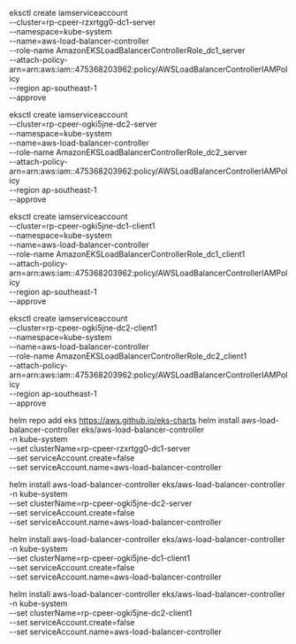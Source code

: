 eksctl create iamserviceaccount \
  --cluster=rp-cpeer-rzxrtgg0-dc1-server \
  --namespace=kube-system \
  --name=aws-load-balancer-controller \
  --role-name AmazonEKSLoadBalancerControllerRole_dc1_server \
  --attach-policy-arn=arn:aws:iam::475368203962:policy/AWSLoadBalancerControllerIAMPolicy \
  --region ap-southeast-1 \
  --approve

eksctl create iamserviceaccount \
  --cluster=rp-cpeer-ogki5jne-dc2-server \
  --namespace=kube-system \
  --name=aws-load-balancer-controller \
  --role-name AmazonEKSLoadBalancerControllerRole_dc2_server \
  --attach-policy-arn=arn:aws:iam::475368203962:policy/AWSLoadBalancerControllerIAMPolicy \
  --region ap-southeast-1 \
  --approve

eksctl create iamserviceaccount \
  --cluster=rp-cpeer-ogki5jne-dc1-client1 \
  --namespace=kube-system \
  --name=aws-load-balancer-controller \
  --role-name AmazonEKSLoadBalancerControllerRole_dc1_client1 \
  --attach-policy-arn=arn:aws:iam::475368203962:policy/AWSLoadBalancerControllerIAMPolicy \
  --region ap-southeast-1 \
  --approve

eksctl create iamserviceaccount \
  --cluster=rp-cpeer-ogki5jne-dc2-client1 \
  --namespace=kube-system \
  --name=aws-load-balancer-controller \
  --role-name AmazonEKSLoadBalancerControllerRole_dc2_client1 \
  --attach-policy-arn=arn:aws:iam::475368203962:policy/AWSLoadBalancerControllerIAMPolicy \
  --region ap-southeast-1 \
  --approve

helm repo add eks https://aws.github.io/eks-charts
helm install aws-load-balancer-controller eks/aws-load-balancer-controller \
  -n kube-system \
  --set clusterName=rp-cpeer-rzxrtgg0-dc1-server \
  --set serviceAccount.create=false \
  --set serviceAccount.name=aws-load-balancer-controller 

helm install aws-load-balancer-controller eks/aws-load-balancer-controller \
  -n kube-system \
  --set clusterName=rp-cpeer-ogki5jne-dc2-server \
  --set serviceAccount.create=false \
  --set serviceAccount.name=aws-load-balancer-controller 

helm install aws-load-balancer-controller eks/aws-load-balancer-controller \
  -n kube-system \
  --set clusterName=rp-cpeer-ogki5jne-dc1-client1 \
  --set serviceAccount.create=false \
  --set serviceAccount.name=aws-load-balancer-controller 

helm install aws-load-balancer-controller eks/aws-load-balancer-controller \
  -n kube-system \
  --set clusterName=rp-cpeer-ogki5jne-dc2-client1 \
  --set serviceAccount.create=false \
  --set serviceAccount.name=aws-load-balancer-controller 
